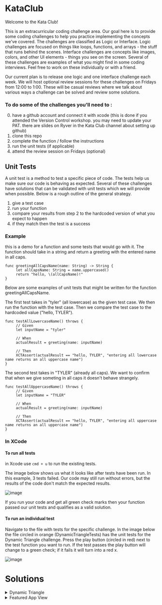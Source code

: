 # KataClub

Welcome to the Kata Club!

This is an extracurricular coding challenge area. Our goal here is to provide some coding challenges to help you practice implementing the concepts we've covered. The challenges are classified as Logic or Interface. Logic challenges are focused on things like loops, functions, and arrays - the stuff that runs behind the scenes. Interface challenges are concepts like images, colors, and other UI elements - things you see on the screen. Several of these challenges are examples of what you might find in some coding interviews. Feel free to work on these individually or with a friend. 

Our current plan is to release one logic and one interface challenge each week. We will host optional review sessions for these challenges on Fridays from 12:00 to 1:00. These will be casual reviews where we talk about various ways a challenge can be solved and review some solutions.

### To do some of the challenges you'll need to :
0. have a github account and connect it with xcode (this is done if you attended the Version Control workshop. you may need to update your PAT. there are slides on Ryver in the Kata Club channel about setting up github)
1. clone this repo
2. complete the function / follow the instructions
3. run the unit tests (if applicable)
4. attend the review session on Fridays (optional)

## Unit Tests
A unit test is a method to test a specific piece of code. The tests help us make sure our code is behaving as expected. Several of these challenges have solutions that can be validated with unit tests which we will provide when possible. Below is a rough outline of the general strategy.

1. give a test case
2. run your function
3. compare your results from step 2 to the hardcoded version of what you expect to happen
4. if they match then the test is a success


### Example 
this is a demo for a function and some tests that would go with it. The function should take in a string and return a greeting with the entered name in all caps. 

```
func greetingAllCapsName(name: String) -> String {
     let allCapsName: String = name.uppercased()
     return "hello, \(allCapsName)!"
}
```

Below are some examples of unit tests that might be written for the function greetingAllCapsName.

The first test takes in "tyler" (all lowercase) as the given test case. We then run the function with the test case. Then we compare the test case to the hardcoded value ("hello, TYLER").
```
func testAllLowercaseName() throws {
     // Given
     let inputName = "tyler"
     
     // When
     actualResult = greeting(name: inputName)
     
     // Then
     XCTAssert(actualResult == "hello, TYLER", "entering all lowercase name returns an all uppercase name")
}
```

The second test takes in "TYLER" (already all caps). We want to confirm that when we give someting in all caps it doesn't behave strangely.

```
func testAllUppercaseName() throws {
     // Given
     let inputName = "TYLER"
     
     // When
     actualResult = greeting(name: inputName)
     
     // Then
     XCTAssert(actualResult == "hello, TYLER", "entering all uppercase name returns an all uppercase name")
}
```

### In XCode
#### To run all tests

in Xcode use ```cmd + u``` to run the existing tests.

The image below shows us what it looks like after tests have been run. In this example, 3 tests failed. Our code may still run without errors, but the results of the code don't match the expected results.

![image](https://user-images.githubusercontent.com/47198432/150194114-92f24290-f23d-47e4-a786-5695ba5096fe.png)

If you run your code and get all green check marks then your function passed our unit tests and qualifies as a valid solution.


#### To run an individual test
Navigate to the file with tests for the specific challenge. In the image below the file circled in orange (DynamicTriangleTests) has the unit tests for the Dynamic Triangle challenge. Press the play button (circled in red) next to the test function you want to run. If the test passes the play button will change to a green check; if it fails it will turn into a red x.

![image](https://user-images.githubusercontent.com/47198432/150199364-c4a8e75b-6e29-4954-8f77-a86304754cc9.png)

# Solutions
<details> 
  <summary> Dynamic Triangle </summary>
 
  ### single loop
  ```
   func triangleOfOnes(with height: String) -> String {
        guard let height = Int(height), height > 0 else { return invalidInputText}
        
        if height == 1 {
            return "1"
        }
        
        var output = ""
        let numberOfRows = (height * 2) - 1
        
        for row in 1...numberOfRows {
            let numberOfOnes = row <= height ? row : (numberOfRows - row) + 1
            output.append(String(repeating: "1", count: numberOfOnes))
            
            if row < numberOfRows {
                output.append("\n")
            }
        }
        
        return output
    }
  ```
  
  ### two loops
  ```
  func triangleOfOnes(with height: String) -> String {
            
    guard let height: Int = Int(height) else {
        return invalidInputText
    }
    
    if height < 1 {
        return invalidInputText
    }
    
    if height == 1 {
        return "1"
    }
    
    var result = """
    """
    
    for i in 1...height{
        result += "\(String(repeating: "1", count: i))\n"
    }
    
    for i in (1..<height).reversed(){
        result += String(repeating: "1", count: i)
        if i != 1{
            result += "\n"
        }
    }
    
    return result
}
  ```
</details>

<details> 
  <summary> Featured App View </summary>
 
  ```
//This VStack holds the whole interface.
VStack {
    Image("GrandMountain")
        .resizable()
        .scaledToFit()
    
    //This HStack allows us to push the elements further to the left with a Spacer.
    HStack {
        
        //This VStack holds all of our text elements.
        VStack(alignment: .leading) {
            Text("FEATURED GAME")
                .font(.headline)
                .foregroundColor(.highContrastGray)
            Text("Grand Mountain Adventure")
                .font(.largeTitle)
                .fontWeight(.bold)
            //This line prevents the text getting cut off with a "..."
                .fixedSize(horizontal: false, vertical: true)
            Text("Carve up some powder in this stunning ski park.")
                .foregroundColor(.highContrastGray)
        }
        
        Spacer()
    }
    .padding()
}
//This clips the corners to be rounded.
.cornerRadius(15.0)
//The .background modifier lets us add colors and shadows that don't affect the rest of our view.
//I prefer .background over ZStacks/.frame, because it allows us to fit the content freely to itself and the screen.
.background {
    RoundedRectangle(cornerRadius: 15.0)
        .foregroundColor(.background)
        .shadow( radius: 15.0, x: 0.0, y: 8.0)
}
.padding()
  ```
</details>
